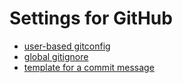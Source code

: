 # Settings for GitHub

- [user-based gitconfig](.gitconfig)
- [global gitignore](.gitignore_global)
- [template for a commit message](.gitmessage.txt)
